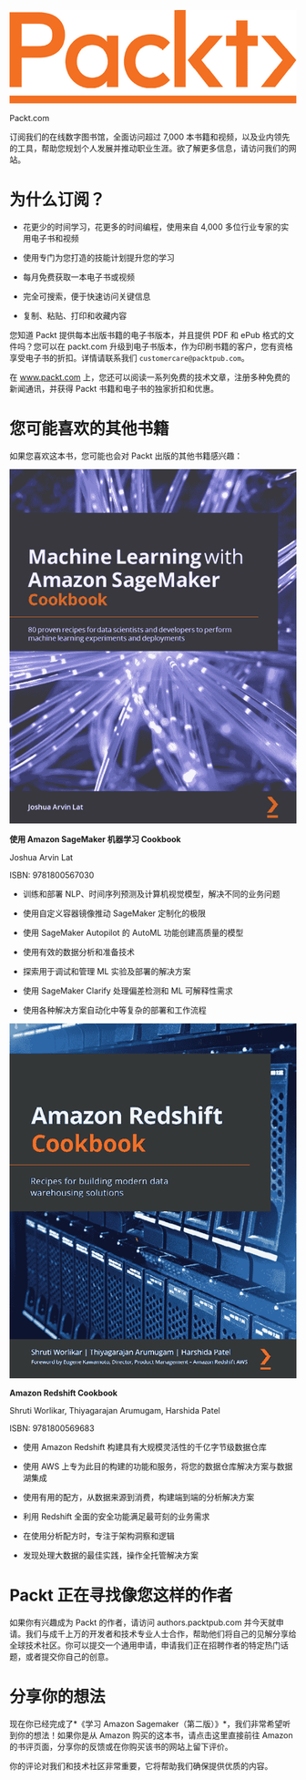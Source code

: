 ![](img/Packt_Logo1.jpg)

Packt.com

订阅我们的在线数字图书馆，全面访问超过 7,000 本书籍和视频，以及业内领先的工具，帮助您规划个人发展并推动职业生涯。欲了解更多信息，请访问我们的网站。

# 为什么订阅？

+   花更少的时间学习，花更多的时间编程，使用来自 4,000 多位行业专家的实用电子书和视频

+   使用专门为您打造的技能计划提升您的学习

+   每月免费获取一本电子书或视频

+   完全可搜索，便于快速访问关键信息

+   复制、粘贴、打印和收藏内容

您知道 Packt 提供每本出版书籍的电子书版本，并且提供 PDF 和 ePub 格式的文件吗？您可以在 packt.com 升级到电子书版本，作为印刷书籍的客户，您有资格享受电子书的折扣。详情请联系我们 `customercare@packtpub.com`。

在 www.packt.com 上，您还可以阅读一系列免费的技术文章，注册多种免费的新闻通讯，并获得 Packt 书籍和电子书的独家折扣和优惠。

# 您可能喜欢的其他书籍

如果您喜欢这本书，您可能也会对 Packt 出版的其他书籍感兴趣：

![](img/Image86718.png)

**使用 Amazon SageMaker 机器学习 Cookbook**

Joshua Arvin Lat

ISBN: 9781800567030

+   训练和部署 NLP、时间序列预测及计算机视觉模型，解决不同的业务问题

+   使用自定义容器镜像推动 SageMaker 定制化的极限

+   使用 SageMaker Autopilot 的 AutoML 功能创建高质量的模型

+   使用有效的数据分析和准备技术

+   探索用于调试和管理 ML 实验及部署的解决方案

+   使用 SageMaker Clarify 处理偏差检测和 ML 可解释性需求

+   使用各种解决方案自动化中等复杂的部署和工作流程

![](img/9781800569683_Cover.png)

**Amazon Redshift Cookbook**

Shruti Worlikar, Thiyagarajan Arumugam, Harshida Patel

ISBN: 9781800569683

+   使用 Amazon Redshift 构建具有大规模灵活性的千亿字节级数据仓库

+   使用 AWS 上专为此目的构建的功能和服务，将您的数据仓库解决方案与数据湖集成

+   使用有用的配方，从数据来源到消费，构建端到端的分析解决方案

+   利用 Redshift 全面的安全功能满足最苛刻的业务需求

+   在使用分析配方时，专注于架构洞察和逻辑

+   发现处理大数据的最佳实践，操作全托管解决方案

# Packt 正在寻找像您这样的作者

如果你有兴趣成为 Packt 的作者，请访问 authors.packtpub.com 并今天就申请。我们与成千上万的开发者和技术专业人士合作，帮助他们将自己的见解分享给全球技术社区。你可以提交一个通用申请，申请我们正在招聘作者的特定热门话题，或者提交你自己的创意。

# 分享你的想法

现在你已经完成了*《学习 Amazon Sagemaker（第二版）》*，我们非常希望听到你的想法！如果你是从 Amazon 购买的这本书，请点击这里直接前往 Amazon 的书评页面，分享你的反馈或在你购买该书的网站上留下评价。

你的评论对我们和技术社区非常重要，它将帮助我们确保提供优质的内容。
